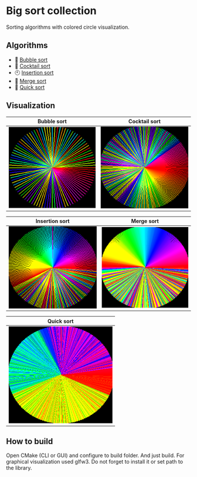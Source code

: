 # Big sort collection

Sorting algorithms with colored circle visualization.

## Algorithms

* 🐢 [Bubble sort](/bubble-sort/bubble.cpp)
* 🍹 [Cocktail sort](/cocktail-sort/cocktail.cpp)
* 🕙 [Insertion sort](/insertion-sort/insertion.cpp)
* 🍩 [Merge sort](/merge-sort/merge.cpp)
* 🐆 [Quick sort](/quick-sort/quick.cpp)

## Visualization

| Bubble sort                           | Cocktail sort                             |
| ------------------------------------- | ----------------------------------------- |
| ![bubble-sort](/bubble-sort/anim.gif) | ![cocktail-sort](/cocktail-sort/anim.gif) |

| Insertion sort                              | Merge sort                          |
| ------------------------------------------- | ----------------------------------- |
| ![insertion-sort](/insertion-sort/anim.gif) | ![merge-sort](/merge-sort/anim.gif) |

| Quick sort                          |
| ----------------------------------- |
| ![quick-sort](/quick-sort/anim.gif) |

## How to build

Open CMake (CLI or GUI) and configure to build folder. And just build. For graphical visualization used glfw3. Do not forget to install it or set path to the library.